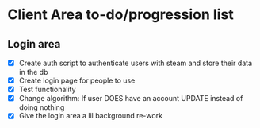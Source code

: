 # Client Area to-do/progression list

## Login area
- [x] Create auth script to authenticate users with steam and store their data in the db
- [x] Create login page for people to use
- [x] Test functionality
- [x] Change algorithm: If user DOES have an account UPDATE instead of doing nothing
- [x] Give the login area a lil background re-work
